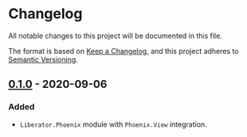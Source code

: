 <!--
SPDX-FileCopyrightText: 2021 Rosa Richter

SPDX-License-Identifier: MIT
-->

# Changelog

All notable changes to this project will be documented in this file.

The format is based on [Keep a Changelog](https://keepachangelog.com/en/1.0.0/),
and this project adheres to [Semantic Versioning](https://semver.org/spec/v2.0.0.html).

## [0.1.0] - 2020-09-06

### Added

- `Liberator.Phoenix` module with `Phoenix.View` integration.

[Unreleased]: https://git.sr.ht/~cosmicrose/liberator_phoenix/log
[0.1.0]: https://git.sr.ht/~cosmicrose/liberator_phoenix/refs/v0.1.0
